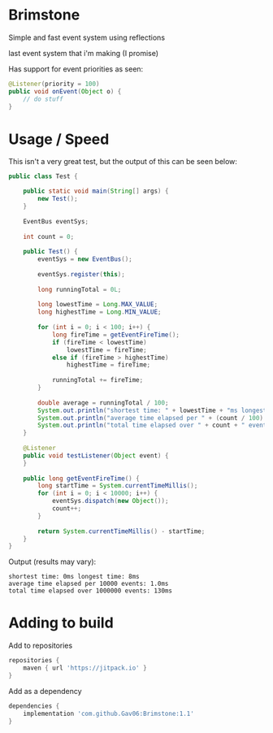 # Brimstone
Simple and fast event system using reflections

last event system that i'm making (I promise)

Has support for event priorities as seen:

```java
@Listener(priority = 100)
public void onEvent(Object o) {
	// do stuff
}
```

# Usage / Speed

This isn't a very great test, but the output of this can be seen below:

```java
public class Test {

	public static void main(String[] args) {
		new Test();
	}
	
	EventBus eventSys;
	
	int count = 0;
	
	public Test() {
		eventSys = new EventBus();
		
		eventSys.register(this);
		
		long runningTotal = 0L;
		
		long lowestTime = Long.MAX_VALUE;
		long highestTime = Long.MIN_VALUE;
		
		for (int i = 0; i < 100; i++) {
			long fireTime = getEventFireTime();
			if (fireTime < lowestTime)
				lowestTime = fireTime;
			else if (fireTime > highestTime)
				highestTime = fireTime;
			
			runningTotal += fireTime;
		}
		
		double average = runningTotal / 100;
		System.out.println("shortest time: " + lowestTime + "ms longest time: " + highestTime + "ms");
		System.out.println("average time elapsed per " + (count / 100) + " events: " + average + "ms");
		System.out.println("total time elapsed over " + count + " events: " + runningTotal + "ms");
	}
	
	@Listener
	public void testListener(Object event) {
	}
	
	public long getEventFireTime() {
		long startTime = System.currentTimeMillis();
		for (int i = 0; i < 10000; i++) {
			eventSys.dispatch(new Object());
			count++;
		}
		
		return System.currentTimeMillis() - startTime;
	}
}
```
Output (results may vary):
```
shortest time: 0ms longest time: 8ms
average time elapsed per 10000 events: 1.0ms
total time elapsed over 1000000 events: 130ms
```

# Adding to build

Add to repositories
```gradle
repositories {
	maven { url 'https://jitpack.io' }
}
```

Add as a dependency
```gradle
dependencies {
	implementation 'com.github.Gav06:Brimstone:1.1'
}
